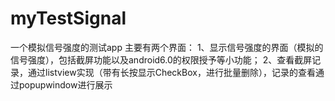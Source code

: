 # myTestSignal
一个模拟信号强度的测试app
主要有两个界面：
1、显示信号强度的界面（模拟的信号强度），包括截屏功能以及android6.0的权限授予等小功能；
2、查看截屏记录，通过listview实现（带有长按显示CheckBox，进行批量删除），记录的查看通过popupwindow进行展示
